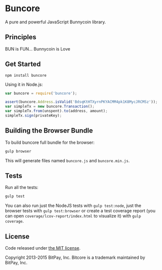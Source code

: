 Buncore
=======

A pure and powerful JavaScript Bunnycoin library.

## Principles

BUN is FUN... Bunnycoin is Love

## Get Started

```
npm install buncore
```

Using it in Node.js:

```javascript
var buncore = require('buncore');

assert(buncore.Address.isValid('BdsqKtHTXyrnPKYACMM4pk1K8MycJRCMSz'));
var simpleTx = new buncore.Transaction();
var simpleTx.from(unspent).to(address, amount);
simpleTx.sign(privateKey);
```

## Building the Browser Bundle

To build buncore full bundle for the browser:

```sh
gulp browser
```

This will generate files named `buncore.js` and `buncore.min.js`.

## Tests

Run all the tests:

```sh
gulp test
```

You can also run just the NodeJS tests with `gulp test:node`, just the browser tests with `gulp test:browser`
or create a test coverage report (you can open `coverage/lcov-report/index.html` to visualize it) with `gulp coverage`.

## License

Code released under [the MIT license](https://github.com/bitpay/bitcore/blob/master/LICENSE).

Copyright 2013-2015 BitPay, Inc. Bitcore is a trademark maintained by BitPay, Inc.
